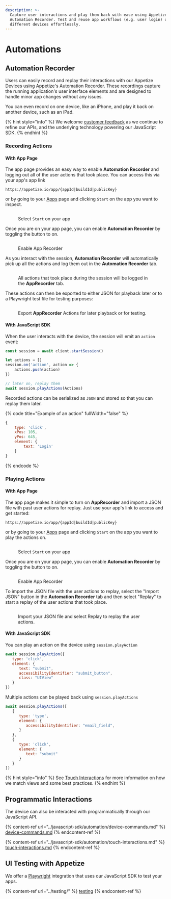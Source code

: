 ```yaml
---
description: >-
  Capture user interactions and play them back with ease using Appetize's
  Automation Recorder. Test and reuse app workflows (e.g. user login) on
  different devices effortlessly.
---
```


# Automations

## Automation Recorder

Users can easily record and replay their interactions with our Appetize Devices using Appetize's Automation Recorder. These recordings capture the running application's user interface elements and are designed to handle minor app changes without any issues.

You can even record on one device, like an iPhone, and play it back on another device, such as an iPad.

{% hint style="info" %}
We welcome [customer feedback](mailto:hello@appetize.io) as we continue to refine our APIs, and the underlying technology powering our JavaScript SDK.
{% endhint %}

### Recording Actions

#### With App Page

The app page provides an easy way to enable **Automation Recorder** and logging out all of the user actions that took place. You can access this via your app's app link

```
https://appetize.io/app/{appId|buildId|publicKey}
```

or by going to your [Apps](https://appetize.io/apps) page and clicking `Start` on the app you want to inspect.

<figure><img src="../.gitbook/assets/Screenshot 2025-03-21 113458.png" alt=""><figcaption><p>Select <code>Start</code> on your app</p></figcaption></figure>

Once you are on your app page, you can enable **Automation Recorder** by toggling the button to on.

<figure><img src="../.gitbook/assets/Screenshot 2025-03-21 114013.png" alt=""><figcaption><p>Enable App Recorder</p></figcaption></figure>

As you interact with the session, **Automation Recorder** will automatically pick up all the actions and log them out in the **Automation Recorder** tab.

<figure><img src="../.gitbook/assets/Screenshot 2025-03-21 114047.png" alt=""><figcaption><p>All actions that took place during the session will be logged in the <strong>AppRecorder</strong> tab.</p></figcaption></figure>

These actions can then be exported to either JSON for playback later or to a Playwright test file for testing purposes:

<figure><img src="../.gitbook/assets/Screenshot 2025-03-21 114115.png" alt=""><figcaption><p>Export <strong>AppRecorder</strong> Actions for later playback or for testing.</p></figcaption></figure>

#### With JavaScript SDK

When the user interacts with the device, the session will emit an `action` event:

```javascript
const session = await client.startSession()

let actions = []
session.on('action', action => {
    actions.push(action)
})

// later on, replay them
await session.playActions(Actions)
```

Recorded actions can be serialized as `JSON` and stored so that you can replay them later.

{% code title="Example of an action" fullWidth="false" %}
```javascript
{
    type: 'click',
    xPos: 105,
    yPos: 645,    
    element: {
        text: 'Login'       
    }
}
```
{% endcode %}

### Playing Actions

#### With App Page

The app page makes it simple to turn on **AppRecorder** and import a JSON file with past user actions for replay. Just use your app's link to access and get started:

```
https://appetize.io/app/{appId|buildId|publicKey}
```

or by going to your [Apps](https://appetize.io/apps) page and clicking `Start` on the app you want to play the actions on.

<figure><img src="../.gitbook/assets/Screenshot 2025-03-21 113458.png" alt=""><figcaption><p>Select <code>Start</code> on your app</p></figcaption></figure>

Once you are on your app page, you can enable **Automation Recorder** by toggling the button to on.

<figure><img src="../.gitbook/assets/Screenshot 2025-03-21 114013.png" alt=""><figcaption><p>Enable App Recorder</p></figcaption></figure>

To import the JSON file with the user actions to replay, select the "Import JSON" button in the **Automation Recorder** tab and then select "Replay" to start a replay of the user actions that took place.

<figure><img src="../.gitbook/assets/Screenshot 2025-03-21 114226.png" alt=""><figcaption><p>Import your JSON file and select Replay to replay the user actions.</p></figcaption></figure>

#### With JavaScript SDK

You can play an action on the device using `session.playAction`

```javascript
await session.playAction({
   type: 'click',
   element: {
      text: "submit",
      accessibilityIdentifier: "submit_button",
      class: "UIView"
   }
})
```

Multiple actions can be played back using `session.playActions`

```javascript
await session.playActions([
   {
      type: 'type',
      element: {
         accessibilityIdentifier: "email_field",
      }
   },
   {
      type: 'click',
      element: {
         text: "submit"
      }   
   }
])
```

{% hint style="info" %}
See [Touch Interactions](../javascript-sdk/automation/touch-interactions.md) for more information on how we match views and some best practices.
{% endhint %}

## Programmatic Interactions

The device can also be interacted with programmatically through our JavaScript API.

{% content-ref url="../javascript-sdk/automation/device-commands.md" %}
[device-commands.md](../javascript-sdk/automation/device-commands.md)
{% endcontent-ref %}

{% content-ref url="../javascript-sdk/automation/touch-interactions.md" %}
[touch-interactions.md](../javascript-sdk/automation/touch-interactions.md)
{% endcontent-ref %}

## UI Testing with Appetize

We offer a [Playwright](https://playwright.dev/) integration that uses our JavaScript SDK to test your apps.

{% content-ref url="../testing/" %}
[testing](../testing/)
{% endcontent-ref %}
